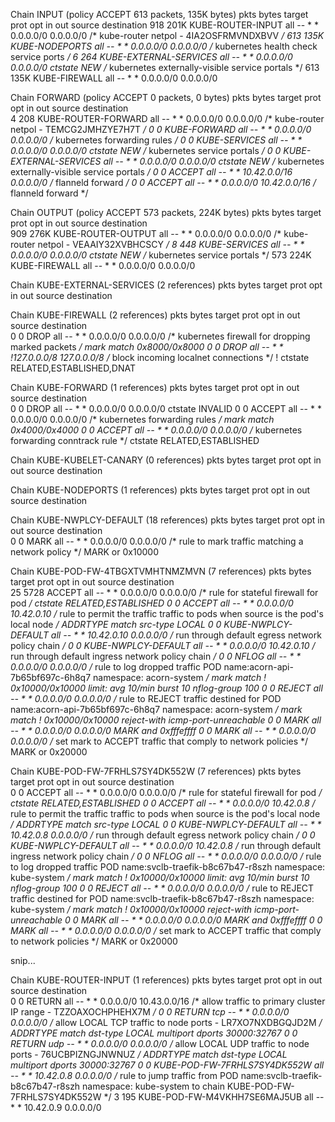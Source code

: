 

Chain INPUT (policy ACCEPT 613 packets, 135K bytes)
 pkts bytes target     prot opt in     out     source               destination
  918  201K KUBE-ROUTER-INPUT  all  --  *      *       0.0.0.0/0            0.0.0.0/0            /* kube-router netpol - 4IA2OSFRMVNDXBVV */
  613  135K KUBE-NODEPORTS  all  --  *      *       0.0.0.0/0            0.0.0.0/0            /* kubernetes health check service ports */
    6   264 KUBE-EXTERNAL-SERVICES  all  --  *      *       0.0.0.0/0            0.0.0.0/0            ctstate NEW /* kubernetes externally-visible service portals */
  613  135K KUBE-FIREWALL  all  --  *      *       0.0.0.0/0            0.0.0.0/0


Chain FORWARD (policy ACCEPT 0 packets, 0 bytes)
 pkts bytes target     prot opt in     out     source               destination         
    4   208 KUBE-ROUTER-FORWARD  all  --  *      *       0.0.0.0/0            0.0.0.0/0            /* kube-router netpol - TEMCG2JMHZYE7H7T */
    0     0 KUBE-FORWARD  all  --  *      *       0.0.0.0/0            0.0.0.0/0            /* kubernetes forwarding rules */
    0     0 KUBE-SERVICES  all  --  *      *       0.0.0.0/0            0.0.0.0/0            ctstate NEW /* kubernetes service portals */
    0     0 KUBE-EXTERNAL-SERVICES  all  --  *      *       0.0.0.0/0            0.0.0.0/0            ctstate NEW /* kubernetes externally-visible service portals */
    0     0 ACCEPT     all  --  *      *       10.42.0.0/16         0.0.0.0/0            /* flanneld forward */
    0     0 ACCEPT     all  --  *      *       0.0.0.0/0            10.42.0.0/16         /* flanneld forward */


Chain OUTPUT (policy ACCEPT 573 packets, 224K bytes)
 pkts bytes target     prot opt in     out     source               destination         
  909  276K KUBE-ROUTER-OUTPUT  all  --  *      *       0.0.0.0/0            0.0.0.0/0            /* kube-router netpol - VEAAIY32XVBHCSCY */
    8   448 KUBE-SERVICES  all  --  *      *       0.0.0.0/0            0.0.0.0/0            ctstate NEW /* kubernetes service portals */
  573  224K KUBE-FIREWALL  all  --  *      *       0.0.0.0/0            0.0.0.0/0           

Chain KUBE-EXTERNAL-SERVICES (2 references)
 pkts bytes target     prot opt in     out     source               destination         

Chain KUBE-FIREWALL (2 references)
 pkts bytes target     prot opt in     out     source               destination         
    0     0 DROP       all  --  *      *       0.0.0.0/0            0.0.0.0/0            /* kubernetes firewall for dropping marked packets */ mark match 0x8000/0x8000
    0     0 DROP       all  --  *      *      !127.0.0.0/8          127.0.0.0/8          /* block incoming localnet connections */ ! ctstate RELATED,ESTABLISHED,DNAT


Chain KUBE-FORWARD (1 references)
 pkts bytes target     prot opt in     out     source               destination         
    0     0 DROP       all  --  *      *       0.0.0.0/0            0.0.0.0/0            ctstate INVALID
    0     0 ACCEPT     all  --  *      *       0.0.0.0/0            0.0.0.0/0            /* kubernetes forwarding rules */ mark match 0x4000/0x4000
    0     0 ACCEPT     all  --  *      *       0.0.0.0/0            0.0.0.0/0            /* kubernetes forwarding conntrack rule */ ctstate RELATED,ESTABLISHED


Chain KUBE-KUBELET-CANARY (0 references)
 pkts bytes target     prot opt in     out     source               destination         

Chain KUBE-NODEPORTS (1 references)
 pkts bytes target     prot opt in     out     source               destination         

Chain KUBE-NWPLCY-DEFAULT (18 references)
 pkts bytes target     prot opt in     out     source               destination         
    0     0 MARK       all  --  *      *       0.0.0.0/0            0.0.0.0/0            /* rule to mark traffic matching a network policy */ MARK or 0x10000

Chain KUBE-POD-FW-4TBGXTVMHTNMZMVN (7 references)
 pkts bytes target     prot opt in     out     source               destination         
   25  5728 ACCEPT     all  --  *      *       0.0.0.0/0            0.0.0.0/0            /* rule for stateful firewall for pod */ ctstate RELATED,ESTABLISHED
    0     0 ACCEPT     all  --  *      *       0.0.0.0/0            10.42.0.10           /* rule to permit the traffic traffic to pods when source is the pod's local node */ ADDRTYPE match src-type LOCAL
    0     0 KUBE-NWPLCY-DEFAULT  all  --  *      *       10.42.0.10           0.0.0.0/0            /* run through default egress network policy  chain */
    0     0 KUBE-NWPLCY-DEFAULT  all  --  *      *       0.0.0.0/0            10.42.0.10           /* run through default ingress network policy  chain */
    0     0 NFLOG      all  --  *      *       0.0.0.0/0            0.0.0.0/0            /* rule to log dropped traffic POD name:acorn-api-7b65bf697c-6h8q7 namespace: acorn-system */ mark match ! 0x10000/0x10000 limit: avg 10/min burst 10 nflog-group 100
    0     0 REJECT     all  --  *      *       0.0.0.0/0            0.0.0.0/0            /* rule to REJECT traffic destined for POD name:acorn-api-7b65bf697c-6h8q7 namespace: acorn-system */ mark match ! 0x10000/0x10000 reject-with icmp-port-unreachable
    0     0 MARK       all  --  *      *       0.0.0.0/0            0.0.0.0/0            MARK and 0xfffeffff
    0     0 MARK       all  --  *      *       0.0.0.0/0            0.0.0.0/0            /* set mark to ACCEPT traffic that comply to network policies */ MARK or 0x20000

Chain KUBE-POD-FW-7FRHLS7SY4DK552W (7 references)
 pkts bytes target     prot opt in     out     source               destination         
    0     0 ACCEPT     all  --  *      *       0.0.0.0/0            0.0.0.0/0            /* rule for stateful firewall for pod */ ctstate RELATED,ESTABLISHED
    0     0 ACCEPT     all  --  *      *       0.0.0.0/0            10.42.0.8            /* rule to permit the traffic traffic to pods when source is the pod's local node */ ADDRTYPE match src-type LOCAL
    0     0 KUBE-NWPLCY-DEFAULT  all  --  *      *       10.42.0.8            0.0.0.0/0            /* run through default egress network policy  chain */
    0     0 KUBE-NWPLCY-DEFAULT  all  --  *      *       0.0.0.0/0            10.42.0.8            /* run through default ingress network policy  chain */
    0     0 NFLOG      all  --  *      *       0.0.0.0/0            0.0.0.0/0            /* rule to log dropped traffic POD name:svclb-traefik-b8c67b47-r8szh namespace: kube-system */ mark match ! 0x10000/0x10000 limit: avg 10/min burst 10 nflog-group 100
    0     0 REJECT     all  --  *      *       0.0.0.0/0            0.0.0.0/0            /* rule to REJECT traffic destined for POD name:svclb-traefik-b8c67b47-r8szh namespace: kube-system */ mark match ! 0x10000/0x10000 reject-with icmp-port-unreachable
    0     0 MARK       all  --  *      *       0.0.0.0/0            0.0.0.0/0            MARK and 0xfffeffff
    0     0 MARK       all  --  *      *       0.0.0.0/0            0.0.0.0/0            /* set mark to ACCEPT traffic that comply to network policies */ MARK or 0x20000


snip...

Chain KUBE-ROUTER-INPUT (1 references)
 pkts bytes target     prot opt in     out     source               destination         
    0     0 RETURN     all  --  *      *       0.0.0.0/0            10.43.0.0/16         /* allow traffic to primary cluster IP range - TZZOAXOCHPHEHX7M */
    0     0 RETURN     tcp  --  *      *       0.0.0.0/0            0.0.0.0/0            /* allow LOCAL TCP traffic to node ports - LR7XO7NXDBGQJD2M */ ADDRTYPE match dst-type LOCAL multiport dports 30000:32767
    0     0 RETURN     udp  --  *      *       0.0.0.0/0            0.0.0.0/0            /* allow LOCAL UDP traffic to node ports - 76UCBPIZNGJNWNUZ */ ADDRTYPE match dst-type LOCAL multiport dports 30000:32767
    0     0 KUBE-POD-FW-7FRHLS7SY4DK552W  all  --  *      *       10.42.0.8            0.0.0.0/0            /* rule to jump traffic from POD name:svclb-traefik-b8c67b47-r8szh namespace: kube-system to chain KUBE-POD-FW-7FRHLS7SY4DK552W */
    3   195 KUBE-POD-FW-M4VKHH7SE6MAJ5UB  all  --  *      *       10.42.0.9            0.0.0.0/0   




